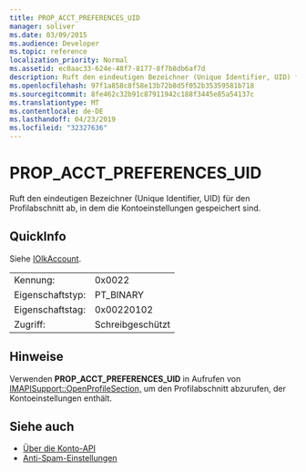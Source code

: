 ```yaml
---
title: PROP_ACCT_PREFERENCES_UID
manager: soliver
ms.date: 03/09/2015
ms.audience: Developer
ms.topic: reference
localization_priority: Normal
ms.assetid: ec0aac33-624e-48f7-8177-8f7b8db6af7d
description: Ruft den eindeutigen Bezeichner (Unique Identifier, UID) für den Profilabschnitt ab, in dem die Kontoeinstellungen gespeichert sind.
ms.openlocfilehash: 97f1a858c8f58e13b72b8d5f052b35359581b718
ms.sourcegitcommit: 8fe462c32b91c87911942c188f3445e85a54137c
ms.translationtype: MT
ms.contentlocale: de-DE
ms.lasthandoff: 04/23/2019
ms.locfileid: "32327636"
---
```

# <a name="prop_acct_preferences_uid"></a>PROP_ACCT_PREFERENCES_UID

Ruft den eindeutigen Bezeichner (Unique Identifier, UID) für den Profilabschnitt ab, in dem die Kontoeinstellungen gespeichert sind. 
  
## <a name="quick-info"></a>QuickInfo

Siehe [IOlkAccount](iolkaccount.md).
  
|||
|:-----|:-----|
|Kennung:  <br/> |0x0022  <br/> |
|Eigenschaftstyp:  <br/> |PT_BINARY  <br/> |
|Eigenschaftstag:  <br/> |0x00220102  <br/> |
|Zugriff:  <br/> |Schreibgeschützt  <br/> |
   
## <a name="remarks"></a>Hinweise

Verwenden **PROP_ACCT_PREFERENCES_UID** in Aufrufen von [IMAPISupport::OpenProfileSection,](https://msdn.microsoft.com/library/cd1fa994-9531-46c4-94e5-505e7f90b884%28Office.15%29.aspx) um den Profilabschnitt abzurufen, der Kontoeinstellungen enthält. 
  
## <a name="see-also"></a>Siehe auch

- [Über die Konto-API](about-the-account-management-api.md)
- [Anti-Spam-Einstellungen](about-anti-spam-settings.md)

